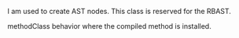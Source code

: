 I am used to create AST nodes. This class is reserved for the RBAST. methodClass <Behavior> behavior where the compiled method is installed.